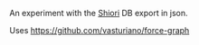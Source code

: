 An experiment with the [Shiori](https://github.com/go-shiori/shiori) DB export in json.

Uses https://github.com/vasturiano/force-graph